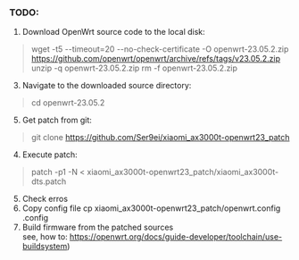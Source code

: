### TODO: 
1) Download OpenWrt source code to the local disk:<br>
> wget -t5 --timeout=20 --no-check-certificate -O openwrt-23.05.2.zip https://github.com/openwrt/openwrt/archive/refs/tags/v23.05.2.zip
unzip -q openwrt-23.05.2.zip
> rm -f openwrt-23.05.2.zip
3) Navigate to the downloaded source directory:<br>
> cd openwrt-23.05.2
5) Get patch from git:<br>
> git clone https://github.com/Ser9ei/xiaomi_ax3000t-openwrt23_patch
4) Execute patch:<br>
> patch -p1 -N < xiaomi_ax3000t-openwrt23_patch/xiaomi_ax3000t-dts.patch
5) Check erros
6) Copy config file
cp xiaomi_ax3000t-openwrt23_patch/openwrt.config .config
7) Build firmware from the patched sources<br>
see, how to: https://openwrt.org/docs/guide-developer/toolchain/use-buildsystem)
